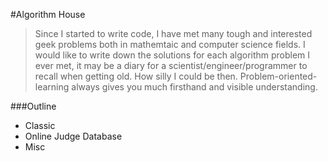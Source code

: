 #Algorithm House 
>Since I started to write code, I have met many tough and interested geek problems both in mathemtaic and
computer science fields. I would like to write down the solutions for each algorithm problem I ever met,
it may be a diary for a scientist/engineer/programmer to recall when getting old. How silly I could be 
then. Problem-oriented-learning always gives you much firsthand and visible understanding.  

###Outline
- Classic
- Online Judge Database
- Misc


